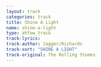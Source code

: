 ```yaml
---
layout: track
categories: track
title: Shine A Light
name: shine-a-light
type: ahfow_track
track-lyrics: 
track-author: Jagger/Richards
track-sort: "SHINE A LIGHT"
track-original: The Rolling Stomes
---
```

